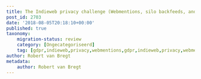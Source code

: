 ```yaml
---
title: The Indieweb privacy challenge (Webmentions, silo backfeeds, and the GDPR)
post_id: 2703
date: '2018-08-05T20:18:10+00:00'
published: true
taxonomy:
    migration-status: review
    category: [Ongecategoriseerd]
    tag: [gdpr,indieweb,privacy,webmentions,gdpr,indieweb,privacy,webmentions]
author: Robert van Bregt
metadata:
    author: Robert van Bregt
---
```

